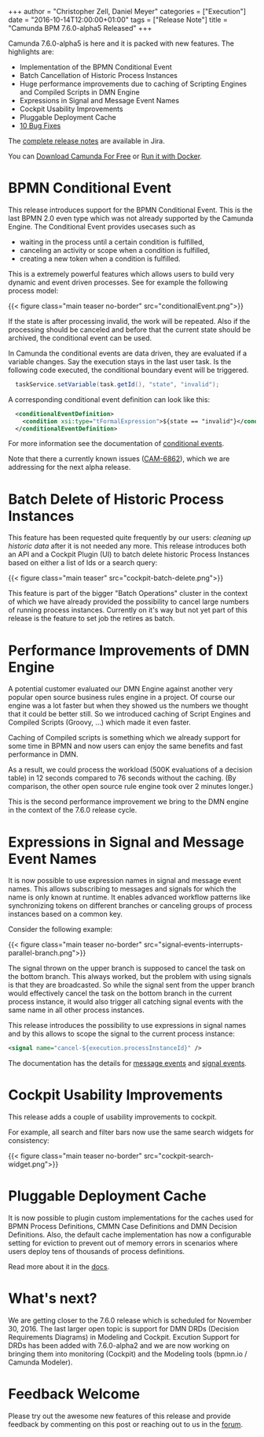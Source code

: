 +++
author = "Christopher Zell, Daniel Meyer"
categories = ["Execution"]
date = "2016-10-14T12:00:00+01:00"
tags = ["Release Note"]
title = "Camunda BPM 7.6.0-alpha5 Released"
+++

Camunda 7.6.0-alpha5 is here and it is packed with new features. The highlights are:

* Implementation of the BPMN Conditional Event
* Batch Cancellation of Historic Process Instances
* Huge performance improvements due to caching of Scripting Engines and Compiled Scripts in DMN Engine
* Expressions in Signal and Message Event Names
* Cockpit Usability Improvements
* Pluggable Deployment Cache
* [10 Bug Fixes](https://app.camunda.com/jira/issues/?jql=issuetype%20%3D%20%22Bug%20Report%22%20AND%20fixVersion%20%3D%207.6.0-alpha5)

The [complete release notes](https://app.camunda.com/jira/secure/ReleaseNote.jspa?projectId=10230&version=14692) are available in Jira.

You can [Download Camunda For Free](https://camunda.org/download/)
or [Run it with Docker](https://hub.docker.com/r/camunda/camunda-bpm-platform/).

<!--more-->
# BPMN Conditional Event 

This release introduces support for the BPMN Conditional Event. This is the last BPMN 2.0 even type which was not already supported by the Camunda Engine. The Conditional Event provides usecases such as

* waiting in the process until a certain condition is fulfilled,
* canceling an activity or scope when a condition is fulfilled,
* creating a new token when a condition is fulfilled.

This is a extremely powerful features which allows users to build very dynamic and event driven processes.
See for example the following process model:

{{< figure class="main teaser no-border" src="conditionalEvent.png">}}

If the state is after processing invalid, the work will be repeated. Also if the processing should be canceled and before that the current state should be archived, the conditional event can be used.

In Camunda the conditional events are data driven, they are evaluated if a variable changes.
Say the execution stays in the last user task. Is the following code executed, the conditional boundary event will be triggered.

```java
  taskService.setVariable(task.getId(), "state", "invalid");
```

A corresponding conditional event definition can look like this:

```xml
  <conditionalEventDefinition>
    <condition xsi:type="tFormalExpression">${state == "invalid"}</condition>
  </conditionalEventDefinition>
```

For more information see the documentation of [conditional events](https://docs.camunda.org/manual/develop/reference/bpmn20/events/conditional-events/).


Note that there a currently known issues ([CAM-6862](https://app.camunda.com/jira/browse/CAM-6862)), which we are addressing for the next alpha release.

# Batch Delete of Historic Process Instances

This feature has been requested quite frequently by our users: *cleaning up historic data* after it is not needed any more. This release introduces both an API and a Cockpit Plugin (UI) to batch delete historic Process Instances based on either a list of Ids or a search query:

{{< figure class="main teaser" src="cockpit-batch-delete.png">}}

This feature is part of the bigger "Batch Operations" cluster in the context of which we have already provided the possibility to cancel large numbers of running process instances. Currently on it's way but not yet part of this release is the feature to set job the retires as batch.

# Performance Improvements of DMN Engine

A potential customer evaluated our DMN Engine against another very popular open source business rules engine in a project. Of course our engine was a lot faster but when they showed us the numbers we thought that it could be better still. So we introduced caching of Script Engines and Compiled Scripts (Groovy, …) which made it even faster.

Caching of Compiled scripts is something which we already support for some time in BPMN and now users can enjoy the same benefits and fast performance in DMN.

As a result, we could process the workload (500K evaluations of a decision table) in 12 seconds compared to 76 seconds without the caching. (By comparison, the other open source rule engine took over 2 minutes longer.)

This is the second performance improvement we bring to the DMN engine in the context of the 7.6.0 release cycle.

# Expressions in Signal and Message Event Names

It is now possible to use expression names in signal and message event names. This allows subscribing to messages and signals for which the name is only known at runtime. It enables advanced workflow patterns like synchronizing tokens on different branches or canceling groups of process instances based on a common key.

Consider the following example:

{{< figure class="main teaser no-border" src="signal-events-interrupts-parallel-branch.png">}}

The signal thrown on the upper branch is supposed to cancel the task on the bottom branch. This always worked, but the problem with using signals is that they are broadcasted. So while the signal sent from the upper branch would effectively cancel the task on the bottom branch in the current process instance, it would also trigger all catching signal events with the same name in all other process instances.

This release introduces the possibility to use expressions in signal names and by this allows to scope the signal to the current process instance:

```xml
<signal name="cancel-${execution.processInstanceId}" />
```

The documentation has the details for [message events](https://docs.camunda.org/manual/latest/reference/bpmn20/events/message-events/#expressions) and [signal events](https://docs.camunda.org/manual/latest/reference/bpmn20/events/signal-events/#expressions).

# Cockpit Usability Improvements

This release adds a couple of usability improvements to cockpit.

For example, all search and filter bars now use the same search widgets for consistency:

{{< figure class="main teaser no-border" src="cockpit-search-widget.png">}}

# Pluggable Deployment Cache

It is now possible to plugin custom implementations for the caches used for BPMN Process Definitions, CMMN Case Definitions and DMN Decision Definitions. Also, the default cache implementation has now a configurable setting for eviction to prevent out of memory errors in scenarios where users deploy tens of thousands of process definitions.

Read more about it in the [docs](https://docs.camunda.org/manual/latest/user-guide/process-engine/deployment-cache/).

# What's next?

We are getting closer to the 7.6.0 release which is scheduled for November 30, 2016. The last larger open topic is support for DMN DRDs (Decision Requirements Diagrams) in Modeling and Cockpit. Excution Support for DRDs has been added with 7.6.0-alpha2 and we are now working on bringing them into monitoring (Cockpit) and the Modeling tools (bpmn.io / Camunda Modeler).

# Feedback Welcome

Please try out the awesome new features of this release and provide feedback by commenting on this post or reaching out to us in the [forum](https://forum.camunda.org/).
